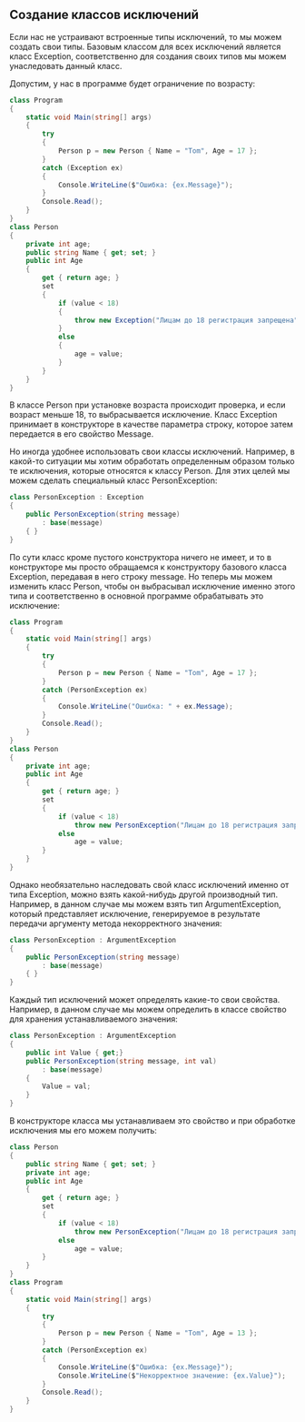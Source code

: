 ## Создание классов исключений

Если нас не устраивают встроенные типы исключений, то мы можем создать свои типы. Базовым классом 
для всех исключений является класс Exception, соответственно для создания своих типов мы можем унаследовать данный класс.

Допустим, у нас в программе будет ограничение по возрасту:

```cs
class Program
{
    static void Main(string[] args)
    {
        try
        {
            Person p = new Person { Name = "Tom", Age = 17 };
        }
        catch (Exception ex)
        {
            Console.WriteLine($"Ошибка: {ex.Message}");
        }
        Console.Read();
    }
}
class Person
{
    private int age;
    public string Name { get; set; }
    public int Age
    {
        get { return age; }
        set
        {
            if (value < 18)
            {
                throw new Exception("Лицам до 18 регистрация запрещена");
            }
            else
            {
                age = value;
            }
        }
    }
}
```

В классе Person при установке возраста происходит проверка, и если возраст меньше 18, то выбрасывается исключение. Класс Exception принимает 
в конструкторе в качестве параметра строку, которое затем передается в его свойство Message.

Но иногда удобнее использовать свои классы исключений. Например, в какой-то ситуации мы хотим обработать определенным образом только те исключения, 
которые относятся к классу Person. Для этих целей мы можем сделать специальный класс PersonException:

```cs
class PersonException : Exception
{
    public PersonException(string message)
        : base(message)
    { }
}
```

По сути класс кроме пустого конструктора ничего не имеет, и то в конструкторе мы просто обращаемся к конструктору базового класса 
Exception, передавая в него строку message. Но теперь мы можем изменить класс Person, чтобы он выбрасывал исключение именно этого типа и 
соответственно в основной программе обрабатывать это исключение:

```cs
class Program
{
    static void Main(string[] args)
    {
        try
        {
            Person p = new Person { Name = "Tom", Age = 17 };
        }
        catch (PersonException ex)
        {
            Console.WriteLine("Ошибка: " + ex.Message);
        }
        Console.Read();
    }
}
class Person
{
    private int age;
    public int Age
    {
        get { return age; }
        set
        {
            if (value < 18)
                throw new PersonException("Лицам до 18 регистрация запрещена");
            else
                age = value;
        }
    }
}
```

Однако необязательно наследовать свой класс исключений именно от типа Exception, можно взять какой-нибудь другой 
производный тип. Например, в данном случае мы можем взять тип ArgumentException, который представляет исключение, 
генерируемое в результате передачи аргументу метода некорректного значения:

```cs
class PersonException : ArgumentException
{
    public PersonException(string message)
        : base(message)
    { }
}
```

Каждый тип исключений может определять какие-то свои свойства. Например, в данном случае мы можем определить в классе свойство для хранения устанавливаемого значения:

```cs
class PersonException : ArgumentException
{
    public int Value { get;}
    public PersonException(string message, int val)
        : base(message)
    {
        Value = val;
    }
}
```

В конструкторе класса мы устанавливаем это свойство и при обработке исключения мы его можем получить:

```cs
class Person
{
    public string Name { get; set; }
    private int age;
    public int Age
    {
        get { return age; }
        set
        {
            if (value < 18)
                throw new PersonException("Лицам до 18 регистрация запрещена", value);
            else
                age = value;
        }
    }
}
class Program
{
    static void Main(string[] args)
    {
        try
        {
            Person p = new Person { Name = "Tom", Age = 13 };
        }
        catch (PersonException ex)
        {
            Console.WriteLine($"Ошибка: {ex.Message}");
            Console.WriteLine($"Некорректное значение: {ex.Value}");
        }
        Console.Read();
    }
}
```

